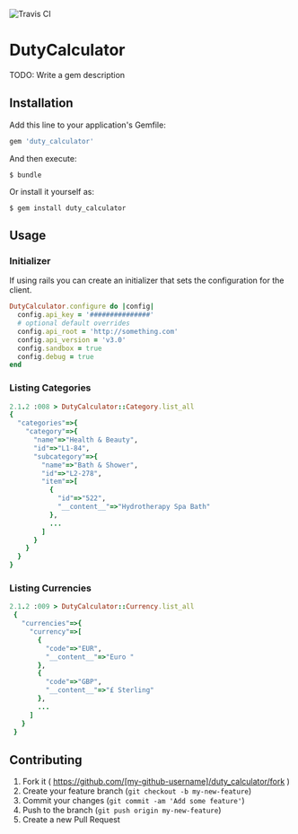 ![Travis CI](https://travis-ci.org/WalkerAndCoBrandsInc/duty-calculator.svg?branch=develop)
# DutyCalculator

TODO: Write a gem description

## Installation

Add this line to your application's Gemfile:

```ruby
gem 'duty_calculator'
```

And then execute:

    $ bundle

Or install it yourself as:

    $ gem install duty_calculator

## Usage

### Initializer

If using rails you can create an initializer that sets the configuration for the client.

```ruby
DutyCalculator.configure do |config|
  config.api_key = '###############'
  # optional default overrides
  config.api_root = 'http://something.com'
  config.api_version = 'v3.0'
  config.sandbox = true
  config.debug = true
end

```

### Listing Categories

```ruby
2.1.2 :008 > DutyCalculator::Category.list_all
{
  "categories"=>{
    "category"=>{
      "name"=>"Health & Beauty",
      "id"=>"L1-84",
      "subcategory"=>{
        "name"=>"Bath & Shower",
        "id"=>"L2-278",
        "item"=>[
          {
            "id"=>"522",
            "__content__"=>"Hydrotherapy Spa Bath"
          },
          ...
        ]
      }
    }
  }
}
```

### Listing Currencies

```ruby
2.1.2 :009 > DutyCalculator::Currency.list_all
 {
   "currencies"=>{
     "currency"=>[
       {
         "code"=>"EUR",
         "__content__"=>"Euro "
       },
       {
         "code"=>"GBP",
         "__content__"=>"£ Sterling"
       },
       ...
     ]
   }
 }
```

## Contributing

1. Fork it ( https://github.com/[my-github-username]/duty_calculator/fork )
2. Create your feature branch (`git checkout -b my-new-feature`)
3. Commit your changes (`git commit -am 'Add some feature'`)
4. Push to the branch (`git push origin my-new-feature`)
5. Create a new Pull Request
